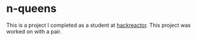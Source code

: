 # n-queens
This is a project I completed as a student at [hackreactor](http://hackreactor.com). This project was worked on with a pair.